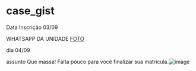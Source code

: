 # case_gist

Data Inscrição 03/09



WHATSAPP DA UNIDADE [FOTO](https://github.com/Rocyan4/case_gist/blob/main/whatsapp.png)

dia 04/09 

assunto Que massa! Falta pouco para você finalizar sua matrícula.![image](https://user-images.githubusercontent.com/58082265/136116167-c3eca817-2ac5-4cd7-9b12-fb13ad65cab4.png)
